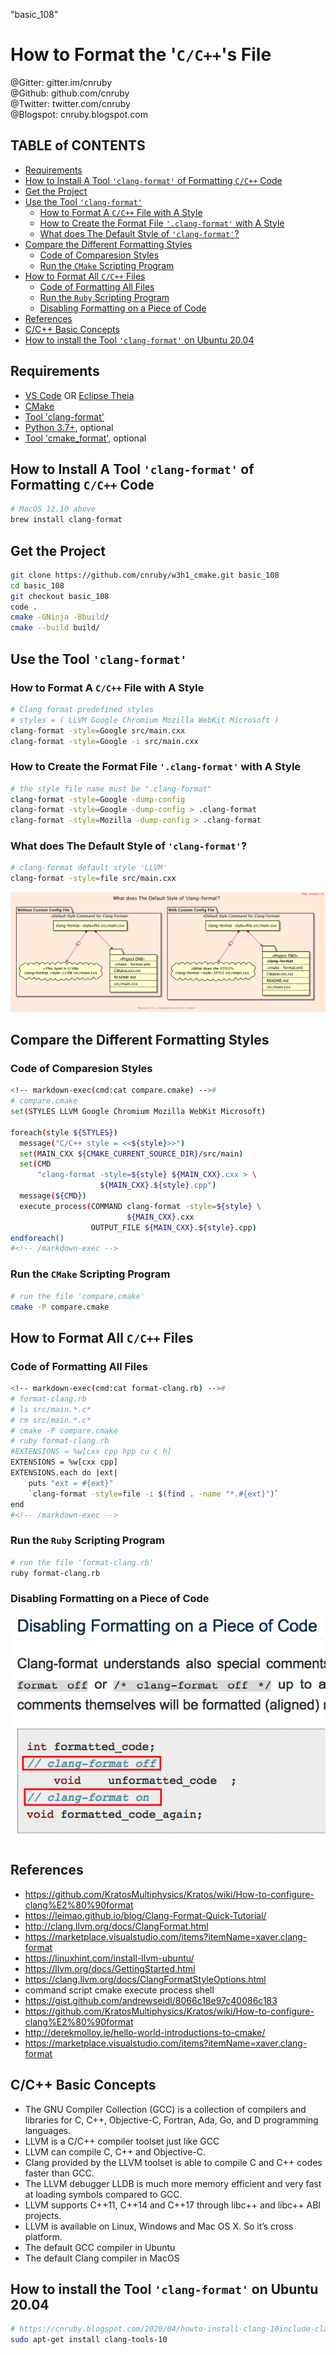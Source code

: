 "basic_108"<br/>
<h1>How to Format the '<code>C/C++</code>'s File </h1>
@Gitter: gitter.im/cnruby<br/>
@Github: github.com/cnruby<br/>
@Twitter: twitter.com/cnruby<br/>
@Blogspot: cnruby.blogspot.com



<h2>TABLE of CONTENTS</h2>

- [Requirements](#requirements)
- [How to Install A Tool <code>'clang-format'</code> of Formatting <code>C/C++</code> Code](#how-to-install-a-tool-clang-format-of-formatting-cc-code)
- [Get the Project](#get-the-project)
- [Use the Tool <code>'clang-format'</code>](#use-the-tool-clang-format)
  - [How to Format A <code>C/C++</code> File with A Style](#how-to-format-a-cc-file-with-a-style)
  - [How to Create the Format File <code>'.clang-format'</code> with A Style](#how-to-create-the-format-file-clang-format-with-a-style)
  - [What does The Default Style of <code>'clang-format'</code>?](#what-does-the-default-style-of-clang-format)
- [Compare the Different Formatting Styles](#compare-the-different-formatting-styles)
  - [Code of Comparesion Styles](#code-of-comparesion-styles)
  - [Run the <code>CMake</code> Scripting Program](#run-the-cmake-scripting-program)
- [How to Format All <code>C/C++</code> Files](#how-to-format-all-cc-files)
  - [Code of Formatting All Files](#code-of-formatting-all-files)
  - [Run the <code>Ruby</code> Scripting Program](#run-the-ruby-scripting-program)
  - [Disabling Formatting on a Piece of Code](#disabling-formatting-on-a-piece-of-code)
- [References](#references)
- [C/C++ Basic Concepts](#cc-basic-concepts)
- [How to install the Tool <code>'clang-format'</code> on Ubuntu 20.04](#how-to-install-the-tool-clang-format-on-ubuntu-2004)



## Requirements
- [VS Code](https://code.visualstudio.com/) OR [Eclipse Theia](https://theia-ide.org/)
- [CMake](https://cmake.org/)
- [Tool 'clang-format'](https://clang.llvm.org/docs/ClangFormatStyleOptions.html)
- [Python 3.7+](https://www.python.org/), optional
- [Tool 'cmake_format'](https://github.com/cheshirekow/cmake_format), optional



## How to Install A Tool <code>'clang-format'</code> of Formatting <code>C/C++</code> Code
```bash
# MacOS 12.10 above
brew install clang-format
```



## Get the Project
```bash
git clone https://github.com/cnruby/w3h1_cmake.git basic_108
cd basic_108
git checkout basic_108
code .
cmake -GNinja -Bbuild/
cmake --build build/
```



## Use the Tool <code>'clang-format'</code>
 



### How to Format A <code>C/C++</code> File with A Style
```bash
# Clang format predefined styles
# styles = ( LLVM Google Chromium Mozilla WebKit Microsoft )
clang-format -style=Google src/main.cxx
clang-format -style=Google -i src/main.cxx
```



### How to Create the Format File <code>'.clang-format'</code> with A Style
```bash
# the style file name must be ".clang-format"
clang-format -style=Google -dump-config
clang-format -style=Google -dump-config > .clang-format
clang-format -style=Mozilla -dump-config > .clang-format
```



### What does The Default Style of <code>'clang-format'</code>?
```bash
# clang-format default style 'LLVM'
clang-format -style=file src/main.cxx
```
![image](docs/108/images/what.png)



## Compare the Different Formatting Styles



### Code of Comparesion Styles
```bash
<!-- markdown-exec(cmd:cat compare.cmake) -->#
# compare.cmake
set(STYLES LLVM Google Chromium Mozilla WebKit Microsoft)

foreach(style ${STYLES})
  message("C/C++ style = <<${style}>>")
  set(MAIN_CXX ${CMAKE_CURRENT_SOURCE_DIR}/src/main)
  set(CMD
      "clang-format -style=${style} ${MAIN_CXX}.cxx > \
                    ${MAIN_CXX}.${style}.cpp")
  message(${CMD})
  execute_process(COMMAND clang-format -style=${style} \
                          ${MAIN_CXX}.cxx
                  OUTPUT_FILE ${MAIN_CXX}.${style}.cpp)
endforeach()
#<!-- /markdown-exec -->
```



### Run the <code>CMake</code> Scripting Program
```bash
# run the file 'compare.cmake'
cmake -P compare.cmake
```




## How to Format All <code>C/C++</code> Files



### Code of Formatting All Files
```bash
<!-- markdown-exec(cmd:cat format-clang.rb) -->#
# format-clang.rb
# ls src/main.*.c*
# rm src/main.*.c*
# cmake -P compare.cmake
# ruby format-clang.rb
#EXTENSIONS = %w[cxx cpp hpp cu c h]
EXTENSIONS = %w[cxx cpp]
EXTENSIONS.each do |ext|
    puts "ext = #{ext}"
    `clang-format -style=file -i $(find . -name "*.#{ext}")`
end
#<!-- /markdown-exec -->
```



### Run the <code>Ruby</code> Scripting Program
```bash
# run the file 'format-clang.rb'
ruby format-clang.rb
```



### Disabling Formatting on a Piece of Code
![image](docs/108/images/disable_code.png)



## References
- https://github.com/KratosMultiphysics/Kratos/wiki/How-to-configure-clang%E2%80%90format
- https://leimao.github.io/blog/Clang-Format-Quick-Tutorial/
- http://clang.llvm.org/docs/ClangFormat.html
- https://marketplace.visualstudio.com/items?itemName=xaver.clang-format
- https://linuxhint.com/install-llvm-ubuntu/
- https://llvm.org/docs/GettingStarted.html
- https://clang.llvm.org/docs/ClangFormatStyleOptions.html
- command script cmake execute process shell
- https://gist.github.com/andrewseidl/8066c18e97c40086c183
- https://github.com/KratosMultiphysics/Kratos/wiki/How-to-configure-clang%E2%80%90format
- http://derekmolloy.ie/hello-world-introductions-to-cmake/
- https://marketplace.visualstudio.com/items?itemName=xaver.clang-format



## C/C++ Basic Concepts
- The GNU Compiler Collection (GCC) is a collection of compilers and libraries for C, C++, Objective-C, Fortran, Ada, Go, and D programming languages.
- LLVM is a C/C++ compiler toolset just like GCC
- LLVM can compile C, C++ and Objective-C.
- Clang provided by the LLVM toolset is able to compile C and C++ codes faster than GCC. 
- The LLVM debugger LLDB is much more memory efficient and very fast at loading symbols compared to GCC.
- LLVM supports C++11, C++14 and C++17 through libc++ and libc++ ABI projects.
- LLVM is available on Linux, Windows and Mac OS X. So it’s cross platform. 
- The default GCC compiler in Ubuntu
- The default Clang compiler in MacOS



## How to install the Tool <code>'clang-format'</code> on Ubuntu 20.04
```bash
# https://cnruby.blogspot.com/2020/04/howto-install-clang-10include-clang-and.html
sudo apt-get install clang-tools-10
```